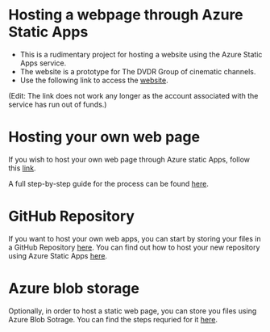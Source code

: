 # Hosting a webpage through Azure Static Apps

- This is a rudimentary project for hosting a website using the Azure Static Apps service.
- The website is a prototype for The DVDR Group of cinematic channels.
- Use the following link to access the [website](https://yellow-island-02df9db10.2.azurestaticapps.net/source/DVDR-main.html).

(Edit: The link does not work any longer as the account associated with the service has run out of funds.)

# Hosting your own web page

If you wish to host your own web page through Azure static Apps, follow this [link](https://learn.microsoft.com/en-us/azure/storage/blobs/storage-blob-static-website-how-to?tabs=azure-portal).

A full step-by-step guide for the process can be found [here](https://github.com/Soumil-Biswas-Web/frt-static-apps/blob/main/README.md).

# GitHub Repository

If you want to host your own web apps, you can start by storing your files in a GitHub Repository [here](https://github.com/new).
You can find out how to host your new repository using Azure Static Apps [here](https://learn.microsoft.com/en-us/training/paths/azure-static-web-apps/).

# Azure blob storage

Optionally, in order to host a static web page, you can store you files using Azure Blob Sotrage. You can find the steps requried for it [here](https://learn.microsoft.com/en-us/azure/storage/common/storage-account-create?tabs=azure-portal).
